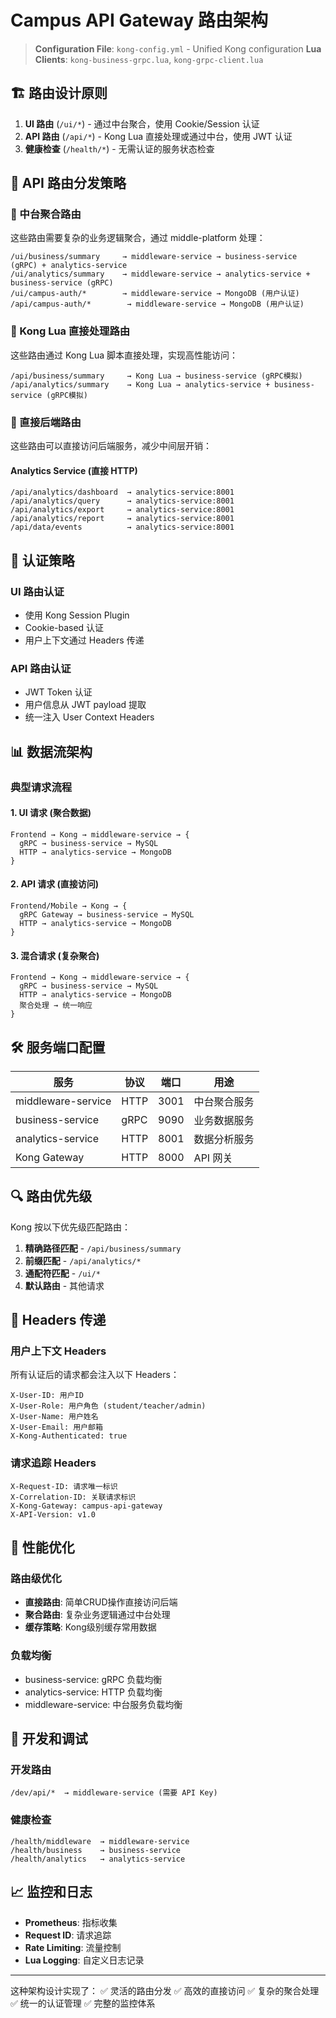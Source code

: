 # Campus API Gateway 路由架构

> **Configuration File**: `kong-config.yml` - Unified Kong configuration
> **Lua Clients**: `kong-business-grpc.lua`, `kong-grpc-client.lua`

## 🏗️ 路由设计原则

1. **UI 路由** (`/ui/*`) - 通过中台聚合，使用 Cookie/Session 认证
2. **API 路由** (`/api/*`) - Kong Lua 直接处理或通过中台，使用 JWT 认证  
3. **健康检查** (`/health/*`) - 无需认证的服务状态检查

## 📡 API 路由分发策略

### 🎯 中台聚合路由
这些路由需要复杂的业务逻辑聚合，通过 middle-platform 处理：

```
/ui/business/summary     → middleware-service → business-service (gRPC) + analytics-service
/ui/analytics/summary    → middleware-service → analytics-service + business-service (gRPC)  
/ui/campus-auth/*        → middleware-service → MongoDB (用户认证)
/api/campus-auth/*        → middleware-service → MongoDB (用户认证)
```

### 🎯 Kong Lua 直接处理路由
这些路由通过 Kong Lua 脚本直接处理，实现高性能访问：

```
/api/business/summary     → Kong Lua → business-service (gRPC模拟)
/api/analytics/summary    → Kong Lua → analytics-service + business-service (gRPC模拟)
```

### 🎯 直接后端路由
这些路由可以直接访问后端服务，减少中间层开销：

#### Analytics Service (直接 HTTP)
```
/api/analytics/dashboard  → analytics-service:8001
/api/analytics/query      → analytics-service:8001
/api/analytics/export     → analytics-service:8001
/api/analytics/report     → analytics-service:8001
/api/data/events          → analytics-service:8001
```

## 🔐 认证策略

### UI 路由认证
- 使用 Kong Session Plugin
- Cookie-based 认证
- 用户上下文通过 Headers 传递

### API 路由认证  
- JWT Token 认证
- 用户信息从 JWT payload 提取
- 统一注入 User Context Headers

## 📊 数据流架构

### 典型请求流程

#### 1. UI 请求 (聚合数据)
```
Frontend → Kong → middleware-service → {
  gRPC → business-service → MySQL
  HTTP → analytics-service → MongoDB
}
```

#### 2. API 请求 (直接访问)
```
Frontend/Mobile → Kong → {
  gRPC Gateway → business-service → MySQL
  HTTP → analytics-service → MongoDB
}
```

#### 3. 混合请求 (复杂聚合)
```
Frontend → Kong → middleware-service → {
  gRPC → business-service → MySQL
  HTTP → analytics-service → MongoDB
  聚合处理 → 统一响应
}
```

## 🛠️ 服务端口配置

| 服务 | 协议 | 端口 | 用途 |
|------|------|------|------|
| middleware-service | HTTP | 3001 | 中台聚合服务 |
| business-service | gRPC | 9090 | 业务数据服务 |
| analytics-service | HTTP | 8001 | 数据分析服务 |
| Kong Gateway | HTTP | 8000 | API 网关 |

## 🔍 路由优先级

Kong 按以下优先级匹配路由：

1. **精确路径匹配** - `/api/business/summary`
2. **前缀匹配** - `/api/analytics/*`
3. **通配符匹配** - `/ui/*`
4. **默认路由** - 其他请求

## 📝 Headers 传递

### 用户上下文 Headers
所有认证后的请求都会注入以下 Headers：

```
X-User-ID: 用户ID
X-User-Role: 用户角色 (student/teacher/admin)
X-User-Name: 用户姓名
X-User-Email: 用户邮箱
X-Kong-Authenticated: true
```

### 请求追踪 Headers
```
X-Request-ID: 请求唯一标识
X-Correlation-ID: 关联请求标识
X-Kong-Gateway: campus-api-gateway
X-API-Version: v1.0
```

## 🚀 性能优化

### 路由级优化
- **直接路由**: 简单CRUD操作直接访问后端
- **聚合路由**: 复杂业务逻辑通过中台处理
- **缓存策略**: Kong级别缓存常用数据

### 负载均衡
- business-service: gRPC 负载均衡
- analytics-service: HTTP 负载均衡  
- middleware-service: 中台服务负载均衡

## 🔧 开发和调试

### 开发路由
```
/dev/api/*  → middleware-service (需要 API Key)
```

### 健康检查
```
/health/middleware  → middleware-service
/health/business    → business-service  
/health/analytics   → analytics-service
```

## 📈 监控和日志

- **Prometheus**: 指标收集
- **Request ID**: 请求追踪
- **Rate Limiting**: 流量控制
- **Lua Logging**: 自定义日志记录

---

这种架构设计实现了：
✅ 灵活的路由分发
✅ 高效的直接访问
✅ 复杂的聚合处理
✅ 统一的认证管理
✅ 完整的监控体系